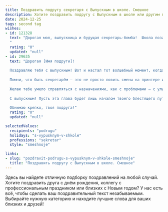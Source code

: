 ```yaml
---
title: Поздравить подругу секретаря с Выпускным в школе. Смешное
description: Хотите поздравить подругу с Выпускным в школе или другим праздником? Наш ИИ создаст незабываемое поздравление, а вы обязательно выделитесь среди других.  
date: 2024-12-25
tags: second tag
wishes:
- id: 121328
  text: "Дорогая моя, выпускница и будущая секретарь-бомба!  Школа позади, а значит, пора забыть про контрольные и начать покорять офисный мир!  Пусть твой секретарский талант будет настолько ошеломляющим, что  боссы будут падать в обморок от твоей эффективности (но только от радости, конечно!).  Желаю тебе море позитива,  з/п как у президента  и  коллег, которые будут тебя любить и бояться одновременно! С выпускным тебя, звезда!
  "
  rating: "0"
  updated: "null"
- id: 29635
  text: "Дорогая [Имя подруги]!
  
  Поздравляю тебя с выпускным! Вот и настал тот волшебный момент, когда все уроки остались позади, и ты можешь смело отправляться в мир взрослых – туда, где начнётся твое большое приключение секретаря!
  
  Помни, что быть секретарём – это не просто ловить смены на принтере и раздавать кофе. Это целая наука: как укротить беспорядок во всемирном хаосе, как победить в борьбе с незаконченной офисной едой и, особенно, как установить такие хитрые лайфхаки, чтобы проскочить через все пробки на пути к отпуска!
  
  Желаю тебе умело справляться с назначениями, как с проблемами – с улыбкой и чувством юмора! Пусть в твоих делах всегда будет порядок, а в душе – веселье. И помни: если в жизни настанет момент, когда будет невозможно справиться с ситуацией, просто позвони мне – и мы вместе разберемся с этим с помощью чашечки чая и забавных историй!
  
  С выпускным! Пусть эта глава будет лишь началом твоего блестящего пути!
  
  Обнимаю крепко, твоя подруга!"
  rating: "0"
  updated: "null"

selectedValues:
  recipients: "podrugu"
  holidays: "s-vypusknym-v-shkole"
  professions: "sekretar"
  style: "smeshnoje"

links:
- slug: "pozdravit-podrugu-s-vypusknym-v-shkole-smeshnoje"
  title: "Поздравить подругу с Выпускным в школе. Смешное"
---
```


Здесь вы найдете отличную подборку поздравлений на любой случай.
Хотите поздравить друга с днём рождения, коллегу с профессиональным праздником или близких с Новым годом? У нас есть всё, чтобы сделать ваш поздравительный текст незабываемым. Выбирайте нужную категорию и находите лучшие слова для ваших близких и друзей!
